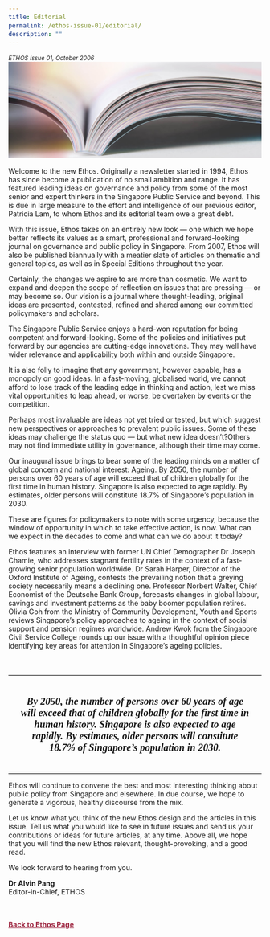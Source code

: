 ```yaml
---
title: Editorial
permalink: /ethos-issue-01/editorial/
description: ""
---
```

<style>

.back a
{
	color: #9f2943;
	font-weight: bold;
}

#banner img
{
	width:100%;
}
	
.author
{
border-bottom: 1px solid black;
margin-top:40px;
padding-bottom:30px;
border-top: 1px solid black;	

}

.author p {
	font-size: 0.9em;
	line-height:24px !important;
	}	

.break
{
   border-top: 1px solid  black;
   border-bottom: 1px solid black;
	 padding:20px;
	text-align:center;
	margin-top:50px;
}
	
.break1
{
font-family: Georgia;
	font-size:20px;
	font-style: italic;
	font-weight: bold;
}

.boxheader {
	color: white !important;
	}	

.containerbox {
	background-color: #B7C9E2;
	border-radius: 10px;
	padding: 5%;
	
	}	

li {
	font-size: 0.9em !important;
	
	}	

</style>

<em><small>ETHOS Issue 01, October 2006</small></em>
<img src="/images/Landing_Banner_Images/knowledge_editorial_banner_01.jpg">



  
<p>Welcome to the new Ethos. Originally a newsletter started in 1994, Ethos has since become a publication of no small ambition and range. It has featured leading ideas on governance and policy from some of the most senior and expert thinkers in the Singapore Public Service and beyond. This is due in large measure to the effort and intelligence of our previous editor, Patricia Lam, to whom Ethos and its editorial team owe a great debt.</p>  
  
<p>With this issue, Ethos takes on an entirely new look — one which we hope better reflects its values as a smart, professional and forward-looking journal on governance and public policy in Singapore. From 2007, Ethos will also be published biannually with a meatier slate of articles on thematic and general topics, as well as in Special Editions throughout the year.</p>  
  
<p>Certainly, the changes we aspire to are more than cosmetic. We want to expand and deepen the scope of reflection on issues that are pressing — or may become so. Our vision is a journal where thought-leading, original ideas are presented, contested, refined and shared among our committed policymakers and scholars.</p>  
  
<p>The Singapore Public Service enjoys a hard-won reputation for being competent and forward-looking. Some of the policies and initiatives put forward by our agencies are cutting-edge innovations. They may well have wider relevance and applicability both within and outside Singapore.</p>  

<p>It is also folly to imagine that any government, however capable, has a monopoly on good ideas. In a fast-moving, globalised world, we cannot afford to lose track of the leading edge in thinking and action, lest we miss vital opportunities to leap ahead, or worse, be overtaken by events or the competition.</p>


<p>Perhaps most invaluable are ideas not yet tried or tested, but which suggest new perspectives or approaches to prevalent public issues. Some of these ideas may challenge the status quo — but what new idea doesn’t?Others may not find immediate utility in governance, although their time may come.</p>

<p>Our inaugural issue brings to bear some of the leading minds on a matter of global concern and national interest: Ageing. By 2050, the number of persons over 60 years of age will exceed that of children globally for the first time in human history. Singapore is also expected to age rapidly. By estimates, older persons will constitute 18.7% of Singapore’s population in 2030.</p>

<p>These are figures for policymakers to note with some urgency, because the window of opportunity in which to take effective action, is now. What can we expect in the decades to come and what can we do about it today?</p>

<p>Ethos features an interview with former UN Chief Demographer Dr Joseph Chamie, who addresses stagnant fertility rates in the context of a fast-growing senior population worldwide. Dr Sarah Harper, Director of the Oxford Institute of Ageing, contests the prevailing notion that a greying society necessarily means a declining one. Professor Norbert Walter, Chief Economist of the Deutsche Bank Group, forecasts changes in global labour, savings and investment patterns as the baby boomer population retires. Olivia Goh from the Ministry of Community Development, Youth and Sports reviews Singapore’s policy approaches to ageing in the context of social support and pension regimes worldwide. Andrew Kwok from the Singapore Civil Service College rounds up our issue with a thoughtful opinion piece identifying key areas for attention in Singapore’s ageing policies.</p>

<div class="break">
<p class="break1">By 2050, the number of persons over 60 years of age will exceed that of children globally for the first time in human history. Singapore is also expected to age rapidly. By estimates, older persons will constitute 18.7% of Singapore’s population in 2030.</p>
</div>

<p>Ethos will continue to convene the best and most interesting thinking about public policy from Singapore and elsewhere. In due course, we hope to generate a vigorous, healthy discourse from the mix.</p>

<p>Let us know what you think of the new Ethos design and the articles in this issue. Tell us what you would like to see in future issues and send us your contributions or ideas for future articles, at any time. Above all, we hope that you will find the new Ethos relevant, thought-provoking, and a good read.</p>

<p>We look forward to hearing from you.</p>  
  
  
<b>Dr Alvin Pang</b><br>
Editor-in-Chief, ETHOS
<br>  
  




<br>
<br>	
<div class="back">
<a href="/ethos/">Back to Ethos Page</a>	
</div>